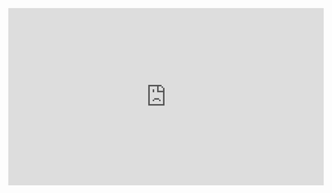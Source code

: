 <iframe id="ytplayer" type="text/html" width="640" height="360" src="https://www.youtube.com/embed/op2BjUHk06s?autoplay=1" frameborder="0"></iframe> 

